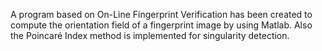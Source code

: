 A program based on On-Line Fingerprint Verification has been created to compute the orientation field of a fingerprint image by using Matlab. Also the Poincaré Index method is implemented for singularity detection.
